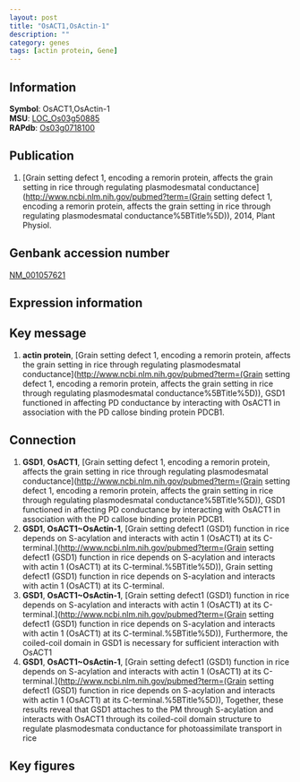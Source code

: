 ```yaml
---
layout: post
title: "OsACT1,OsActin-1"
description: ""
category: genes
tags: [actin protein, Gene]
---
```


## Information
__Symbol__: OsACT1,OsActin-1  
__MSU__: [LOC_Os03g50885](http://rice.plantbiology.msu.edu/cgi-bin/ORF_infopage.cgi?orf=LOC_Os03g50885)  
__RAPdb__: [Os03g0718100](http://rapdb.dna.affrc.go.jp/viewer/gbrowse_details/irgsp1?name=Os03g0718100)  

## Publication
1. [Grain setting defect 1, encoding a remorin protein, affects the grain setting in rice through regulating plasmodesmatal conductance](http://www.ncbi.nlm.nih.gov/pubmed?term=(Grain setting defect 1, encoding a remorin protein, affects the grain setting in rice through regulating plasmodesmatal conductance%5BTitle%5D)), 2014, Plant Physiol.

## Genbank accession number
[NM_001057621](http://www.ncbi.nlm.nih.gov/nuccore/NM_001057621)

## Expression information

## Key message
1. __actin protein__, [Grain setting defect 1, encoding a remorin protein, affects the grain setting in rice through regulating plasmodesmatal conductance](http://www.ncbi.nlm.nih.gov/pubmed?term=(Grain setting defect 1, encoding a remorin protein, affects the grain setting in rice through regulating plasmodesmatal conductance%5BTitle%5D)), GSD1 functioned in affecting PD conductance by interacting with OsACT1 in association with the PD callose binding protein PDCB1.

## Connection
1. __GSD1__, __OsACT1__, [Grain setting defect 1, encoding a remorin protein, affects the grain setting in rice through regulating plasmodesmatal conductance](http://www.ncbi.nlm.nih.gov/pubmed?term=(Grain setting defect 1, encoding a remorin protein, affects the grain setting in rice through regulating plasmodesmatal conductance%5BTitle%5D)), GSD1 functioned in affecting PD conductance by interacting with OsACT1 in association with the PD callose binding protein PDCB1.
2. __GSD1__, __OsACT1~OsActin-1__, [Grain setting defect1 (GSD1) function in rice depends on S-acylation and interacts with actin 1 (OsACT1) at its C-terminal.](http://www.ncbi.nlm.nih.gov/pubmed?term=(Grain setting defect1 (GSD1) function in rice depends on S-acylation and interacts with actin 1 (OsACT1) at its C-terminal.%5BTitle%5D)), Grain setting defect1 (GSD1) function in rice depends on S-acylation and interacts with actin 1 (OsACT1) at its C-terminal.
3. __GSD1__, __OsACT1~OsActin-1__, [Grain setting defect1 (GSD1) function in rice depends on S-acylation and interacts with actin 1 (OsACT1) at its C-terminal.](http://www.ncbi.nlm.nih.gov/pubmed?term=(Grain setting defect1 (GSD1) function in rice depends on S-acylation and interacts with actin 1 (OsACT1) at its C-terminal.%5BTitle%5D)),  Furthermore, the coiled-coil domain in GSD1 is necessary for sufficient interaction with OsACT1
4. __GSD1__, __OsACT1~OsActin-1__, [Grain setting defect1 (GSD1) function in rice depends on S-acylation and interacts with actin 1 (OsACT1) at its C-terminal.](http://www.ncbi.nlm.nih.gov/pubmed?term=(Grain setting defect1 (GSD1) function in rice depends on S-acylation and interacts with actin 1 (OsACT1) at its C-terminal.%5BTitle%5D)),  Together, these results reveal that GSD1 attaches to the PM through S-acylation and interacts with OsACT1 through its coiled-coil domain structure to regulate plasmodesmata conductance for photoassimilate transport in rice

## Key figures


